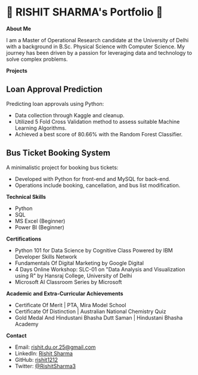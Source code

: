 # 🌟 RISHIT SHARMA's Portfolio 🌟

**About Me** 

I am a Master of Operational Research candidate at the University of Delhi 
with a background in B.Sc. Physical Science with Computer Science. 
My journey has been driven by a passion for leveraging data and technology to solve complex problems.

**Projects**

## Loan Approval Prediction
Predicting loan approvals using Python:
- Data collection through Kaggle and cleanup.
- Utilized 5 Fold Cross Validation method to assess suitable Machine Learning Algorithms.
- Achieved a best score of 80.66% with the Random Forest Classifier.

## Bus Ticket Booking System
A minimalistic project for booking bus tickets:
- Developed with Python for front-end and MySQL for back-end.
- Operations include booking, cancellation, and bus list modification.

**Technical Skills**

- Python
- SQL
- MS Excel (Beginner)
- Power BI (Beginner)

**Certifications**

- Python 101 for Data Science by Cognitive Class Powered by IBM Developer Skills Network
- Fundamentals Of Digital Marketing by Google Digital
- 4 Days Online Workshop: SLC-01 on "Data Analysis and Visualization using R" by Hansraj College, University of Delhi
- Microsoft AI Classroom Series by Microsoft

**Academic and Extra-Curricular Achievements**

- Certificate Of Merit | PTA, Mira Model School
- Certificate Of Distinction | Australian National Chemistry Quiz
- Gold Medal And Hindustani Bhasha Dutt Saman | Hindustani Bhasha Academy

**Contact**

- Email: rishit.du.or.25@gmail.com
- LinkedIn: [Rishit Sharma](https://www.linkedin.com/in/rishitsharma22)
- GitHub: [rishit1212](https://github.com/rishit1212)
- Twitter: [@RishitSharma3](https://twitter.com/RishitSharma3)
